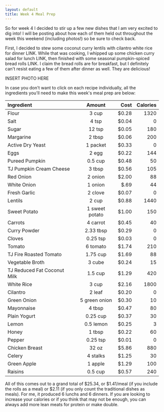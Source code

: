 ```yaml
---
layout: default
title: Week 4 Meal Prep
---
```


So for week 4 I decided to stir up a few new dishes that I am very excited to dig into!
I will be posting about how each of them held out throughout the week this weekend (including photos!) so be sure to check back. 

First, I decided to stew some coconut curry lentils with cilantro white rice for dinner LINK. While that was cooking, I whipped up some chicken curry salad for lunch LINK, then finished with some seasonal pumpkin-spiced bread rolls LINK. I claim the bread rolls are for breakfast, but I definitely can't resist eating a few of them after dinner as well. They are delicious!

INSERT PHOTO HERE

In case you don't want to click on each recipe individually, all the ingredients you'll need to make this week's meal prep are below:

Ingredient | Amount | Cost |   Calories 
|:------------- |:-------------:| -----:| -----:|
Flour	|3	cup	| $0.28 |	1320
Salt	|4	tsp	| $0.04 |	0
Sugar	|12	tsp	| $0.05 |	180
Margarine|	2	tbsp	| $0.06 |	200
Active Dry Yeast|	1	packet	| $0.33 |	0
Eggs |	2	egg|	 $0.22 |	144
Pureed Pumpkin|	0.5	cup	| $0.48 |	50
TJ Pumpkin Cream Cheese	|3	tbsp|	 $0.56 |	105
Red Onion|	2	onion	| $2.00 |	88
White Onion |1 onion |$.69| 44
Fresh Garlic|	2	clove	| $0.07 |	0
Lentils|	2	cup	| $0.88 |	1440
Sweet Potato	|1	sweet potato|	 $1.00 	|150
Carrots	|4	carrot|	 $0.45 |	40
Curry Powder|	2.33	tbsp|	 $0.29 |	0
Cloves|	0.25	tsp|	 $0.03 |	0
Tomato	|6	tomato	| $1.74 |	210
TJ Fire Roasted Tomato|	1.75	cup	| $1.69 |	88
Vegetable Broth|	3	cube|	 $0.24 |	15
TJ Reduced Fat Coconut Milk|	1.5	cup	| $1.29 |	420
White Rice|	3	cup	| $2.16 	|1800
Cilantro	|2	leaf	| $0.20 |	0
Green Onion|	5	green onion|	 $0.30 |	10
Mayonnaise|	4	tbsp	| $0.47 |	80
Plain Yogurt|	0.25	cup	| $0.37 	|30
Lemon|	0.5	lemon	| $0.25 |	3
Honey	|1	tbsp	| $0.22 |	60
Pepper|	0.25	tsp	| $0.01 |	0
Chicken Breast|	32	oz	| $5.86 |	880
Celery|	4	stalks	| $1.25 |	30
Green Apple|	1	apple|	 $1.29 |	100
Raisins	|0.5	cup|	 $0.57 |	240

All of this comes out to a grand total of $25.34, or $1.41/meal (if you include the rolls as a meal) or $2.11 (if you only count the traditional dishes as meals). For me, it produced 6 lunchs and 6 dinners. If you are looking to increase your calories or if you think that may not be enough, you can always add more lean meats for protein or make double. 

